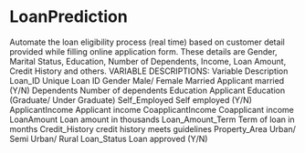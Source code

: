 # LoanPrediction
Automate the loan eligibility process (real time) based on customer detail provided while filling online application form. These details are Gender, Marital Status, Education, Number of Dependents, Income, Loan Amount, Credit History and others.
VARIABLE DESCRIPTIONS:
Variable	          Description
Loan_ID	                  Unique Loan ID
Gender	                  Male/ Female
Married	                  Applicant married (Y/N)
Dependents	          Number of dependents
Education	          Applicant Education (Graduate/ Under Graduate)
Self_Employed	          Self employed (Y/N)
ApplicantIncome	          Applicant income
CoapplicantIncome	  Coapplicant income
LoanAmount	          Loan amount in thousands
Loan_Amount_Term	  Term of loan in months
Credit_History	          credit history meets guidelines
Property_Area	          Urban/ Semi Urban/ Rural
Loan_Status	          Loan approved (Y/N)
